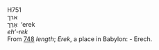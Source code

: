 <body>
  <p>H751<br>  ארך  <br> אֶרֶך  ‎  ‘erek  <br><i>eh‘-rek </i><br>From <a href="h0748.htm">748</a>  <i>length</i>; <i>Erek</i>, a place in Babylon: - Erech.<br></p>
 </body>